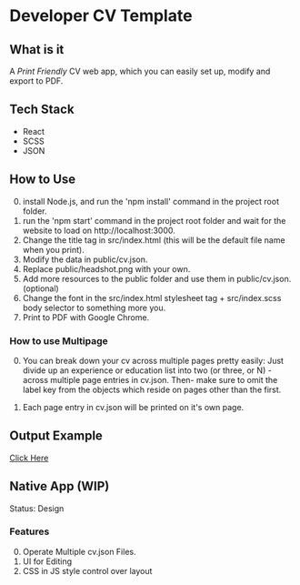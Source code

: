 # Developer CV Template

## What is it
A *Print Friendly* CV web app, which you can easily set up, modify and export to PDF.

## Tech Stack
- React
- SCSS
- JSON

## How to Use
0) install Node.js, and run the 'npm install' command in the project root folder.
1) run the 'npm start' command in the project root folder and wait for the website to load on http://localhost:3000.
3) Change the title tag in src/index.html (this will be the default file name when you print).
4) Modify the data in public/cv.json.
5) Replace public/headshot.png with your own.
6) Add more resources to the public folder and use them in public/cv.json. (optional)
7) Change the font in the src/index.html stylesheet tag + src/index.scss body selector to something more you.
8) Print to PDF with Google Chrome.

### How to use Multipage
0) You can break down your cv across multiple pages pretty easily:
Just divide up an experience or education list into two (or three, or N) - across multiple page entries in cv.json.
Then- make sure to omit the label key from the objects which reside on pages other than the first. 

1) Each page entry in cv.json will be printed on it's own page.

## Output Example
[Click Here](https://github.com/EyalPerry/dev-cv/blob/master/output-example.pdf)

## Native App (WIP)
Status: Design

### Features
0) Operate Multiple cv.json Files.
1) UI for Editing
2) CSS in JS style control over layout
